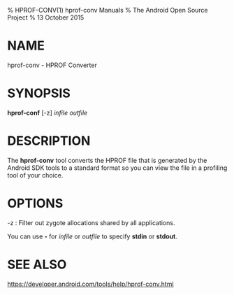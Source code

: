 % HPROF-CONV(1) hprof-conv Manuals
% The Android Open Source Project
% 13 October 2015

# NAME

hprof-conv - HPROF Converter

# SYNOPSIS

**hprof-conf** [-z] _infile_ _outfile_

# DESCRIPTION

The **hprof-conv** tool converts the HPROF file that is generated by the Android
SDK tools to a standard format so you can view the file in a profiling tool of
your choice.

# OPTIONS

-z
: Filter out zygote allocations shared by all applications.

You can use **-** for _infile_ or _outfile_ to specify **stdin** or **stdout**.

# SEE ALSO

https://developer.android.com/tools/help/hprof-conv.html